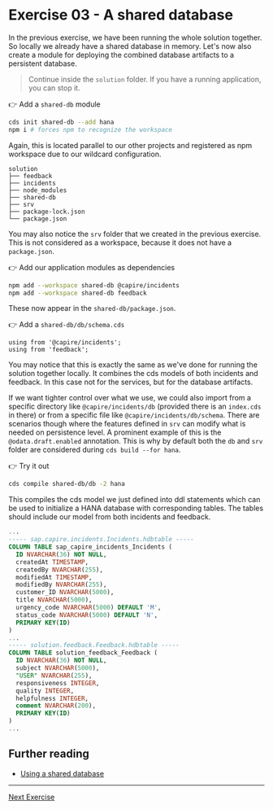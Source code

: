 # Exercise 03 - A shared database

In the previous exercise, we have been running the whole solution together. So locally we already have a shared database in memory.
Let's now also create a module for deploying the combined database artifacts to a persistent database.

> Continue inside the `solution` folder. If you have a running application, you can stop it.

👉 Add a `shared-db` module

```sh
cds init shared-db --add hana
npm i # forces npm to recognize the workspace
```

Again, this is located parallel to our other projects and registered as npm workspace due to our wildcard configuration.

```
solution
├── feedback
├── incidents
├── node_modules
├── shared-db
├── srv
├── package-lock.json
└── package.json
```

You may also notice the `srv` folder that we created in the previous exercise. This is not considered as a workspace, because it does not have a `package.json`.

👉 Add our application modules as dependencies
```sh
npm add --workspace shared-db @capire/incidents
npm add --workspace shared-db feedback
```

These now appear in the `shared-db/package.json`.

👉 Add a `shared-db/db/schema.cds`

```cds
using from '@capire/incidents';
using from 'feedback';
```

You may notice that this is exactly the same as we've done for running the solution together locally.
It combines the cds models of both incidents and feedback. In this case not for the services, but for the database artifacts.

If we want tighter control over what we use, we could also import from a specific directory like `@capire/incidents/db` (provided there is an `index.cds` in there) or from a specific file like `@capire/incidents/db/schema`.
There are scenarios though where the features defined in `srv` can modify what is needed on persistence level. A prominent example of this is the `@odata.draft.enabled` annotation. This is why by default both the `db` and `srv` folder are considered during `cds build --for hana`.

👉 Try it out
```sh
cds compile shared-db/db -2 hana
```

This compiles the cds model we just defined into ddl statements which can be used to initialize a HANA database with corresponding tables.
The tables should include our model from both incidents and feedback.

```sql
...
----- sap.capire.incidents.Incidents.hdbtable -----
COLUMN TABLE sap_capire_incidents_Incidents (
  ID NVARCHAR(36) NOT NULL,
  createdAt TIMESTAMP,
  createdBy NVARCHAR(255),
  modifiedAt TIMESTAMP,
  modifiedBy NVARCHAR(255),
  customer_ID NVARCHAR(5000),
  title NVARCHAR(5000),
  urgency_code NVARCHAR(5000) DEFAULT 'M',
  status_code NVARCHAR(5000) DEFAULT 'N',
  PRIMARY KEY(ID)
)
...
----- solution.feedback.Feedback.hdbtable -----
COLUMN TABLE solution_feedback_Feedback (
  ID NVARCHAR(36) NOT NULL,
  subject NVARCHAR(5000),
  "USER" NVARCHAR(255),
  responsiveness INTEGER,
  quality INTEGER,
  helpfulness INTEGER,
  comment NVARCHAR(200),
  PRIMARY KEY(ID)
)
...
```




## Further reading

- [Using a shared database](https://cap.cloud.sap/docs/guides/deployment/microservices#using-a-shared-database)

---

[Next Exercise](../04-deployment-configuration/)
